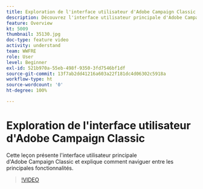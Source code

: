 ```yaml
---
title: Exploration de l'interface utilisateur d'Adobe Campaign Classic
description: Découvrez l'interface utilisateur principale d'Adobe Campaign Classic et comment naviguer entre les principales fonctionnalités.
feature: Overview
kt: 5009
thumbnail: 35130.jpg
doc-type: feature video
activity: understand
team: WWFRE
role: User
level: Beginner
exl-id: 521b970a-55eb-498f-9350-3fd7546bf1df
source-git-commit: 13f7ab2dd41216a603a22f181dc4d06302c5918a
workflow-type: ht
source-wordcount: '0'
ht-degree: 100%

---
```


# Exploration de l&#39;interface utilisateur d&#39;Adobe Campaign Classic

Cette leçon présente l&#39;interface utilisateur principale d&#39;Adobe Campaign Classic et explique comment naviguer entre les principales fonctionnalités.

>[!VIDEO](https://video.tv.adobe.com/v/35130?quality=12&learn=on)
